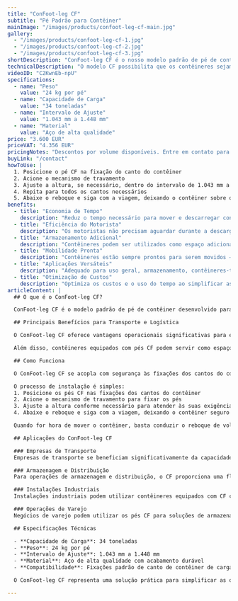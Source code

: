 ```yaml
---
title: "ConFoot-leg CF"
subtitle: "Pé Padrão para Contêiner"
mainImage: "/images/products/confoot-leg-cf-main.jpg"
gallery:
  - "/images/products/confoot-leg-cf-1.jpg"
  - "/images/products/confoot-leg-cf-2.jpg"
  - "/images/products/confoot-leg-cf-3.jpg"
shortDescription: "ConFoot-leg CF é o nosso modelo padrão de pé de contêiner que reduz o tempo necessário para mover e descarregar contêineres, permitindo que estes fiquem aguardando para a descarga, evitando assim que os motoristas tenham que esperar."
technicalDescription: "O modelo CF possibilita que os contêineres sejam utilizados como armazenamento adicional, permanecendo prontos para serem movidos a qualquer momento – basta conduzir o reboque sob o contêiner, e a viagem continua."
videoID: "C2KwnEb-npU"
specifications:
  - name: "Peso"
    value: "24 kg por pé"
  - name: "Capacidade de Carga"
    value: "34 toneladas"
  - name: "Intervalo de Ajuste"
    value: "1.043 mm a 1.448 mm"
  - name: "Material"
    value: "Aço de alta qualidade"
price: "3.600 EUR"
priceVAT: "4.356 EUR"
pricingNotes: "Descontos por volume disponíveis. Entre em contato para mais detalhes."
buyLink: "/contact"
howToUse: |
  1. Posicione o pé CF na fixação do canto do contêiner
  2. Acione o mecanismo de travamento
  3. Ajuste a altura, se necessário, dentro do intervalo de 1.043 mm a 1.448 mm
  4. Repita para todos os cantos necessários
  5. Abaixe o reboque e siga com a viagem, deixando o contêiner sobre os pés
benefits:
  - title: "Economia de Tempo"
    description: "Reduz o tempo necessário para mover e descarregar contêineres, pois estes podem permanecer aguardando para a descarga"
  - title: "Eficiência do Motorista"
    description: "Os motoristas não precisam aguardar durante a descarga, podendo se dedicar a outras tarefas"
  - title: "Armazenamento Adicional"
    description: "Contêineres podem ser utilizados como espaço adicional de armazenamento quando não estão em trânsito"
  - title: "Mobilidade Pronta"
    description: "Contêineres estão sempre prontos para serem movidos – basta conduzir o reboque sob o contêiner para continuar a viagem"
  - title: "Aplicações Versáteis"
    description: "Adequado para uso geral, armazenamento, contêineres-tanque e diversas indústrias"
  - title: "Otimização de Custos"
    description: "Optimiza os custos e o uso do tempo ao simplificar as operações de transporte e armazenamento"
articleContent: |
  ## O que é o ConFoot-leg CF?

  ConFoot-leg CF é o modelo padrão de pé de contêiner desenvolvido para otimizar as operações de transporte, armazenamento e logística. Esta solução versátil reduz o tempo necessário para mover e descarregar contêineres, permitindo que eles fiquem aguardando para a descarga, o que significa que os motoristas não precisam esperar. O modelo CF transforma contêineres de carga em unidades de armazenamento flexíveis, que permanecem prontas para o transporte sempre que necessário.

  ## Principais Benefícios para Transporte e Logística

  O ConFoot-leg CF oferece vantagens operacionais significativas para empresas envolvidas no transporte e logística de contêineres. Ao permitir que os contêineres permaneçam sobre os pés enquanto aguardam a descarga, é possível otimizar o tempo dos motoristas e a utilização da frota. Os motoristas podem entregar os contêineres e imediatamente seguir para a próxima tarefa, eliminando períodos de espera dispendiosos durante as operações de carregamento e descarga.

  Além disso, contêineres equipados com pés CF podem servir como espaço adicional de armazenamento quando não estão em trânsito. Eles permanecem prontos para serem movidos a qualquer momento – basta conduzir um reboque sob o contêiner, e a viagem continua. Essa versatilidade torna o CF uma solução ideal para empresas que buscam aumentar a eficiência logística e a capacidade de armazenamento.

  ## Como Funciona

  O ConFoot-leg CF se acopla com segurança às fixações dos cantos do contêiner, proporcionando um suporte estável enquanto o contêiner é posicionado para carregamento, descarga ou armazenamento. Os pés apresentam um intervalo de ajuste de 1.043 mm a 1.448 mm, permitindo um posicionamento versátil em diversos ambientes operacionais. Cada pé pesa 24 kg, tornando-os fáceis de manusear pelos operadores, enquanto o sistema oferece uma capacidade de carga substancial de 34 toneladas.

  O processo de instalação é simples:
  1. Posicione os pés CF nas fixações dos cantos do contêiner
  2. Acione o mecanismo de travamento para fixar os pés
  3. Ajuste a altura conforme necessário para atender às suas exigências específicas
  4. Abaixe o reboque e siga com a viagem, deixando o contêiner seguro sobre os pés

  Quando for hora de mover o contêiner, basta conduzir o reboque de volta sob ele, fixar o contêiner ao reboque, remover os pés e continuar a viagem.

  ## Aplicações do ConFoot-leg CF

  ### Empresas de Transporte
  Empresas de transporte se beneficiam significativamente da capacidade do CF de otimizar a utilização da frota. Os motoristas podem deixar os contêineres nas instalações dos clientes e imediatamente seguir para a próxima tarefa, em vez de aguardarem as operações de carregamento/descarga. Essa eficiência pode aumentar substancialmente a capacidade produtiva das frotas de reboques existentes e reduzir os custos operacionais.

  ### Armazenagem e Distribuição
  Para operações de armazenagem e distribuição, o CF proporciona uma flexibilidade valiosa no gerenciamento do fluxo de contêineres. Eles podem ser posicionados em áreas de armazenamento temporário sobre os pés, criando capacidade adicional de reserva durante os períodos de pico. Essa abordagem reduz a congestão nas docas de carregamento e permite um agendamento mais eficiente das operações de carregamento e descarga.

  ### Instalações Industriais
  Instalações industriais podem utilizar contêineres equipados com CF como armazenamento adicional flexível para matérias-primas ou produtos acabados. Ao posicionar os contêineres próximos às áreas de produção, os materiais podem ser facilmente acessados quando necessário, reduzindo os custos de manuseio e melhorando a eficiência da produção.

  ### Operações de Varejo
  Negócios de varejo podem utilizar os pés CF para soluções de armazenamento sazonal, com contêineres posicionados em locais estratégicos para apoiar a gestão de estoque durante os períodos de pico. Essa abordagem oferece capacidade adicional econômica sem a necessidade de expansão permanente das instalações.

  ## Especificações Técnicas

  - **Capacidade de Carga**: 34 toneladas
  - **Peso**: 24 kg por pé
  - **Intervalo de Ajuste**: 1.043 mm a 1.448 mm
  - **Material**: Aço de alta qualidade com acabamento durável
  - **Compatibilidade**: Fixações padrão de canto de contêiner de carga

  O ConFoot-leg CF representa uma solução prática para simplificar as operações de transporte e armazenamento, oferecendo às empresas uma maneira de otimizar os custos e o uso do tempo. Ao permitir que os contêineres permaneçam aguardando para a descarga e sejam utilizados como armazenamento adicional, o CF ajuda as empresas a alcançarem maior eficiência e flexibilidade no manuseio de contêineres.

---
```

